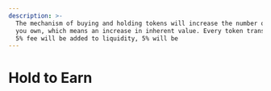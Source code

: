 ```yaml
---
description: >-
  The mechanism of buying and holding tokens will increase the number of tokens
  you own, which means an increase in inherent value. Every token transaction,
  5% fee will be added to liquidity, 5% will be
---
```


# Hold to Earn

